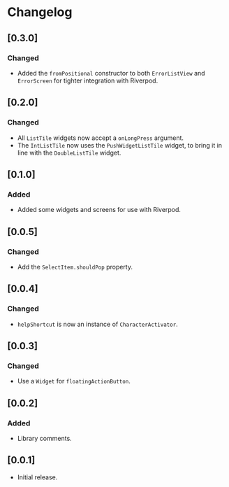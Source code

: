 # Changelog

## [0.3.0]

### Changed

- Added the `fromPositional` constructor to both `ErrorListView` and `ErrorScreen` for tighter integration with Riverpod.

## [0.2.0]

### Changed

- All `ListTile` widgets now accept a `onLongPress` argument.
- The `IntListTile` now uses the `PushWidgetListTile` widget, to bring it in line with the `DoubleListTile` widget.

## [0.1.0]

### Added

- Added some widgets and screens for use with Riverpod.

## [0.0.5]

### Changed

- Add the `SelectItem.shouldPop` property.

## [0.0.4]

### Changed

- `helpShortcut` is now an instance of `CharacterActivator`.

## [0.0.3]

### Changed

- Use a `Widget` for `floatingActionButton`.

## [0.0.2]

### Added

- Library comments.

## [0.0.1]

- Initial release.
